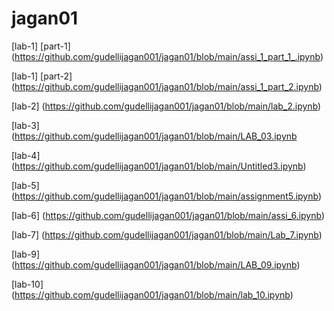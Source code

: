 # jagan01

[lab-1] [part-1] (https://github.com/gudellijagan001/jagan01/blob/main/assi_1_part_1_.ipynb)

[lab-1] [part-2] (https://github.com/gudellijagan001/jagan01/blob/main/assi_1_part_2.ipynb)

[lab-2] (https://github.com/gudellijagan001/jagan01/blob/main/lab_2.ipynb)

[lab-3] (https://github.com/gudellijagan001/jagan01/blob/main/LAB_03.ipynb

[lab-4] (https://github.com/gudellijagan001/jagan01/blob/main/Untitled3.ipynb)

[lab-5] (https://github.com/gudellijagan001/jagan01/blob/main/assignment5.ipynb)

[lab-6] (https://github.com/gudellijagan001/jagan01/blob/main/assi_6.ipynb)

[lab-7] (https://github.com/gudellijagan001/jagan01/blob/main/Lab_7.ipynb)

[lab-9] (https://github.com/gudellijagan001/jagan01/blob/main/LAB_09.ipynb)

[lab-10] (https://github.com/gudellijagan001/jagan01/blob/main/lab_10.ipynb)
